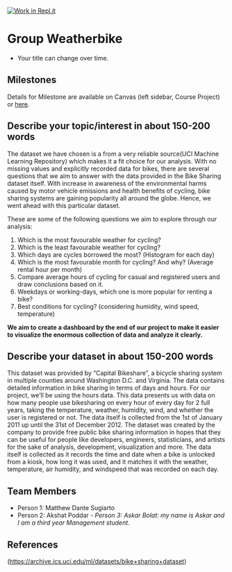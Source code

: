 [![Work in Repl.it](https://classroom.github.com/assets/work-in-replit-14baed9a392b3a25080506f3b7b6d57f295ec2978f6f33ec97e36a161684cbe9.svg)](https://classroom.github.com/online_ide?assignment_repo_id=364284&assignment_repo_type=GroupAssignmentRepo)
# Group Weatherbike

- Your title can change over time.

## Milestones

Details for Milestone are available on Canvas (left sidebar, Course Project) or [here](https://firas.moosvi.com/courses/data301/project/milestone01.html).

## Describe your topic/interest in about 150-200 words

The dataset we have chosen is a from a very reliable source(UCI Machine Learning Repository) which makes it a fit choice for our analysis. With no missing values and explicitly recorded data for bikes, there are several questions that we aim to answer with the data provided in the Bike Sharing dataset itself. With increase in awareness of the environmental harms caused by motor vehicle emissions and health benefits of cycling, bike sharing systems are gaining popularity all around the globe. Hence, we went ahead with this particular dataset.

These are some of the following questions we aim to explore through our analysis:
1. Which is the most favourable weather for cycling? 
2. Which is the least favourable weather for cycling? 
3. Which days are cycles borrowed the most? (Histogram for each day) 
4. Which is the most favourable month for cycling? And why? (Average rental hour per month) 
5. Compare average hours of cycling for casual and registered users and draw conclusions based on it.
6. Weekdays or working-days, which one is more popular for renting a bike? 
7. Best conditions for cycling? (considering humidity, wind speed, temperature)


**We aim to create a dashboard by the end of our project to make it easier to visualize the enormous collection of data and analyze it clearly.**


## Describe your dataset in about 150-200 words

This dataset was provided by “Capital Bikeshare”, a bicycle sharing system in multiple counties around Washington D.C. and Virginia. The data contains detailed information in bike sharing in terms of days and hours. For our project, we’ll be using the hours data. This data presents us with data on how many people use bikesharing on every hour of every day for 2 full years, taking the temperature, weather, humidity, wind, and whether the user is registered or not. The data itself is collected from the 1st of January 2011 up until the 31st of December 2012.  The dataset was created by the company to provide free public bike sharing information in hopes that they can be useful for people like developers, engineers, statisticians, and artists for the sake of analysis, development, visualization and more. The data itself is collected as it records the time and date when a bike is unlocked from a kiosk, how long it was used, and it matches it with the weather, temperature, air humidity, and windspeed that was recorded on each day.

## Team Members

- Person 1: Matthew Dante Sugiarto
- Person 2: Akshat Poddar
*- Person 3: Askar Bolat: my name is Askar and I am a third year Management student.*

## References

(https://archive.ics.uci.edu/ml/datasets/bike+sharing+dataset)
